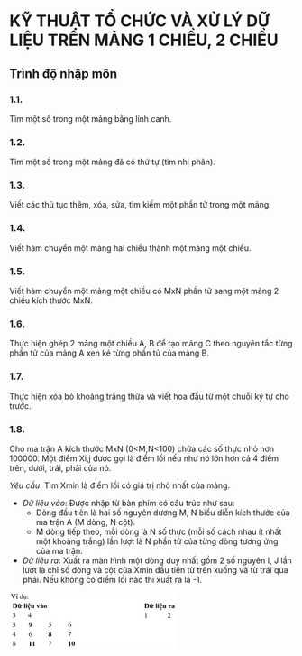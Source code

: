 # KỸ THUẬT TỔ CHỨC VÀ XỬ LÝ DỮ LIỆU TRÊN MẢNG 1 CHIỀU, 2 CHIỀU

## Trình độ nhập môn

### 1.1.
Tìm một số trong một mảng bằng lính canh.

### 1.2.
Tìm một số trong một mảng đã có thứ tự (tìm nhị phân).

### 1.3. 
Viết các thủ tục thêm, xóa, sửa, tìm kiếm một phần tử trong một mảng.

### 1.4. 
Viết hàm chuyển một mảng hai chiều thành một mảng một chiều.

### 1.5. 
Viết hàm chuyển một mảng một chiều có MxN phần tử sang một mảng 2 chiều kích thước MxN.

### 1.6.
Thực hiện ghép 2 mảng một chiều A, B để tạo mảng C theo nguyên tắc từng phần tử của mảng A xen kẻ từng phần tử của mảng B.

### 1.7. 
Thực hiện xóa bỏ khoảng trắng thừa và viết hoa đầu từ một chuỗi ký tự cho trước.

### 1.8. 
Cho ma trận A kích thước MxN (0<M,N<100) chứa các số thực nhỏ hơn 100000. Một điểm Xi,j được gọi là điểm lồi nếu như nó lớn hơn cả 4 điểm trên, dưới, trái, phải của nó.

_Yêu cầu_: Tìm Xmin là điểm lồi có giá trị nhỏ nhất của mảng.

- _Dữ liệu vào_: Được nhập từ bàn phím có cấu trúc như sau:
  - Dòng đầu tiên là hai số nguyên dương M, N biểu diễn kích thước của ma trận A (M dòng, N cột).
  - M dòng tiếp theo, mỗi dòng là N số thực (mỗi số cách nhau ít nhất một khoảng trắng) lần lượt là N phần tử của từng dòng tương ứng của ma trận.
- _Dữ liệu ra_: Xuất ra màn hình một dòng duy nhất gồm 2 số nguyên I, J lần lượt là chỉ số dòng và cột của Xmin đầu tiên từ trên xuống và từ trái qua phải. Nếu không có điểm lồi nào thì xuất ra là -1.

<a align="center"><img src="images/1.8.png" alt="Ví dụ" height="100px" /></a>
